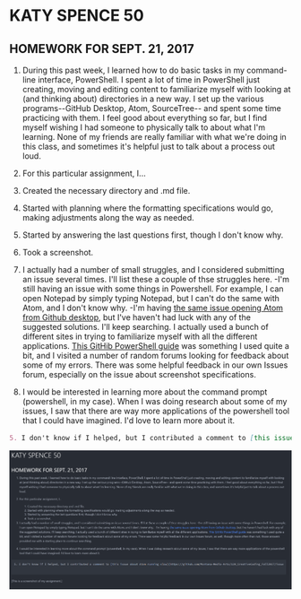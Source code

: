 # KATY SPENCE 50
## HOMEWORK FOR SEPT. 21, 2017

1. During this past week, I learned how to do basic tasks in my command-line interface, PowerShell. I spent a lot of time in PowerShell just creating, moving and editing content to familiarize myself with looking at (and thinking about) directories in a new way. I set up the various programs--GitHub Desktop, Atom, SourceTree-- and spent some time practicing with them. I feel good about everything so far, but I find myself wishing I had someone to physically talk to about what I'm learning. None of my friends are really familiar with what we're doing in this class, and sometimes it's helpful just to talk about a process out loud.

2. For this particular assignment, I...
  1. Created the necessary directory and .md file.
  2. Started with planning where the formatting specifications would go, making adjustments along the way as needed.
  3. Started by answering the last questions first, though I don't know why.
  4. Took a screenshot.

3. I actually had a number of small struggles, and I considered submitting an issue several times. I'll list these a couple of thse struggles here.
  -I'm still having an issue with some things in Powershell. For example, I can open Notepad by simply typing Notepad, but I can't do the same with Atom, and I don't know why.
  -I'm having [the same issue opening Atom from Github desktop](https://github.com/Montana-Media-Arts/120_CreativeCoding_Fall2017/issues/23), but I've haven't had luck with any of the suggested solutions. I'll keep searching. I actually used a bunch of different sites in trying to familiarize myself with all the different applications. [This GitHib PowerShell guide](https://github.com/PowerShell/PowerShell/blob/master/docs/learning-powershell/powershell-beginners-guide.md) was something I used quite a bit, and I visited a number of random forums looking for feedback about some of my errors. There was some helpful feedback in our own Issues forum, especially on the issue about screenshot specifications.

4. I would be interested in learning more about the command prompt (powershell, in my case). When I was doing research about some of my issues, I saw that there are way more applications of the powershell tool that I could have imagined. I'd love to learn more about it.

```md
5. I don't know if I helped, but I contributed a comment to [this issue about Atom running slow](https://github.com/Montana-Media-Arts/120_CreativeCoding_Fall2017/issues/19) because I've been experiencing the same thing, though to a much lesser degree.
```
![This is a screenshot of my assignment.](./120-screenshot.PNG)

